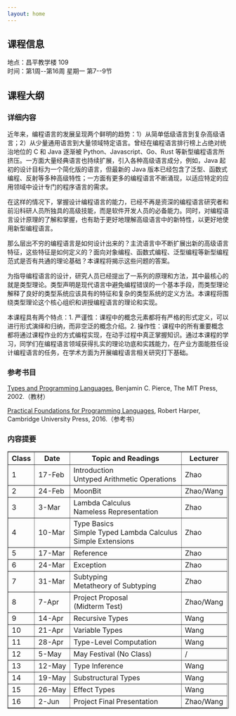 ```yaml
---
layout: home
---
```


## 课程信息

地点：昌平教学楼 109<br>
时间：第1周--第16周 星期一 第7--9节

## 课程大纲

<!-- ### 课程简介

新兴的程序设计语言层出不穷，这些语言是如何设计出来的？主流语言中不断扩展出新的高级语言特征，这些特征是如何定义的？面向对象、函数语言、泛型编程等新型编程模型是否有共通的理论基础？本课程将揭示这些问题的答案。

类型理论是指导编程语言的设计的一系列原理和方法的核心。 类型声明是现代语言避免编程错误的一个基本手段，而类型理论阐释了一个良好的类型系统应该具有的特征和复杂类型的定义方法。本课程将围绕类型理论这个核心组织和讲授程序设计语言的理论。

希望通过本课程的学习，使得同学们在编程语言领域具备扎实的理论功底和实践能力，为开展程序语言相关学术研究打下基础，胜任设计新语言的任务。 -->

### 详细内容

近年来，编程语言的发展呈现两个鲜明的趋势：1）从简单低级语言到复杂高级语言；2）从少量通用语言到大量领域特定语言。曾经在编程语言排行榜上占绝对统治地位的 C 和 Java 逐渐被 Python、Javascript、Go、Rust 等新型编程语言所挤压。一方面大量经典语言也持续扩展，引入各种高级语言成分，例如，Java 起初的设计目标为一个简化版的语言，但最新的 Java 版本已经包含了泛型、函数式编程、反射等多种高级特性；一方面有更多的编程语言不断涌现，以适应特定的应用领域中设计专门的程序语言的需求。

在这样的情况下，掌握设计编程语言的能力，已经不再是资深的编程语言研究者和前沿科研人员所独具的高级技能，而是软件开发人员的必备能力。同时，对编程语言设计原理的了解和掌握，也有助于更好地理解高级语言中的新特性，以更好地使用新型编程语言。

那么层出不穷的编程语言是如何设计出来的？主流语言中不断扩展出新的高级语言特征，这些特征是如何定义的？面向对象编程、函数式编程、泛型编程等新型编程范式是否有共通的理论基础？本课程将揭示这些问题的答案。

为指导编程语言的设计，研究人员已经提出了一系列的原理和方法，其中最核心的就是类型理论。类型声明是现代语言中避免编程错误的一个基本手段，而类型理论解释了良好的类型系统应该具有的特征和复杂的类型系统的定义方法。本课程将围绕类型理论这个核心组织和讲授编程语言的理论和实现。

本课程具有两个特点：1. 严谨性：课程中的概念元素都将有严格的形式定义，可以进行形式演绎和归纳，而非空泛的概念介绍。2. 操作性：课程中的所有重要概念都将通过课程作业的方式编程实现，在动手过程中真正掌握知识。通过本课程的学习，同学们在编程语言领域获得扎实的理论功底和实践能力，在产业方面能胜任设计编程语言的任务，在学术方面为开展编程语言相关研究打下基础。

### 参考书目

[Types and Programming Languages](https://www.cis.upenn.edu/~bcpierce/tapl/), Benjamin C. Pierce, The MIT Press, 2002.（教材）

[Practical Foundations for Programming Languages](https://www.cs.cmu.edu/~rwh/pfpl/), Robert Harper, Cambridge University Press, 2016.（参考书）

### 内容提要

<table border="1" cellspacing="1">
    <thead>
        <tr>
            <th>Class</th>
            <th>Date</th>
            <th>Topic and Readings</th>
            <th>Lecturer</th>
        </tr>
    </thead>
    <tbody>
        <tr>
            <td>1</td>
            <td>17-Feb</td>
            <td>Introduction<br>Untyped Arithmetic Operations</td>
            <td>Zhao</td>
        </tr>
               <tr>
            <td>2</td>
            <td>24-Feb</td>
            <td>MoonBit</td>
            <td>Zhao/Wang</td>
        </tr>
        <tr>
            <td>3</td>
            <td>3-Mar</td>
            <td>Lambda Calculus<br>Nameless Representation</td>
            <td>Zhao</td>
        </tr>
        <tr>
            <td>4</td>
            <td>10-Mar</td>
            <td>Type Basics<br>Simple Typed Lambda Calculus<br>Simple Extensions</td>
            <td>Zhao</td>
        </tr>
        <tr>
            <td>5</td>
            <td>17-Mar</td>
            <td>Reference</td>
            <td>Zhao</td>
        </tr>
        <tr>
            <td>6</td>
            <td>24-Mar</td>
            <td>Exception</td>
            <td>Zhao</td>
        </tr>
        <tr>
            <td>7</td>
            <td>31-Mar</td>
            <td>Subtyping<br>Metatheory of Subtyping</td>
            <td>Zhao</td>
        </tr>
        <tr>
            <td>8</td>
            <td>7-Apr</td>
            <td>Project Proposal<br>(Midterm Test)</td>
            <td>Zhao/Wang</td>
        </tr>
        <tr>
            <td>9</td>
            <td>14-Apr</td>
            <td>Recursive Types</td>
            <td>Wang</td>
        </tr>
        <tr>
            <td>10</td>
            <td>21-Apr</td>
            <td>Variable Types</td>
            <td>Wang</td>
        </tr>
        <tr>
            <td>11</td>
            <td>28-Apr</td>
            <td>Type-Level Computation</td>
            <td>Wang</td>
        </tr>
        <tr>
            <td>12</td>
            <td>5-May</td>
            <td>May Festival (No Class)</td>
            <td>/</td>
        </tr>
        <tr>
            <td>13</td>
            <td>12-May</td>
            <td>Type Inference</td>
            <td>Wang</td>
        </tr>
        <tr>
            <td>14</td>
            <td>19-May</td>
            <td>Substructural Types</td>
            <td>Wang</td>
        </tr>
        <tr>
            <td>15</td>
            <td>26-May</td>
            <td>Effect Types</td>
            <td>Wang</td>
        </tr>
        <tr>
            <td>16</td>
            <td>2-Jun</td>
            <td>Project Final Presentation</td>
            <td>Zhao/Wang</td>
        </tr>
    </tbody>
</table>

<!-- ### 教学方式

本课程的教学方式涉及三个方面：课堂讲授、上机实习、分组报告。其中，在课堂讲授环节，主要由授课教师对课程内容进行讲解，并根据课程进度布置课后作业（课后作业包括每周一次的习题作业，以及定期发布的由学生分组完成的作业）。在上机实习环节，主要由学生对课堂授课内容进行实际操作，并完成课后作业。在分组报告环节，主要由学生对分组作业的完成内容进行报告。 -->
